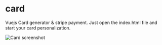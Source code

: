 # card
Vuejs Card generator &amp; stripe payment. Just open the index.html file and start your card personalization. 

![Card screenshot](https://i.ibb.co/ysM0FjV/Screenshot-2020-01-14-Stripe-Credit-Card-Customization.png)
